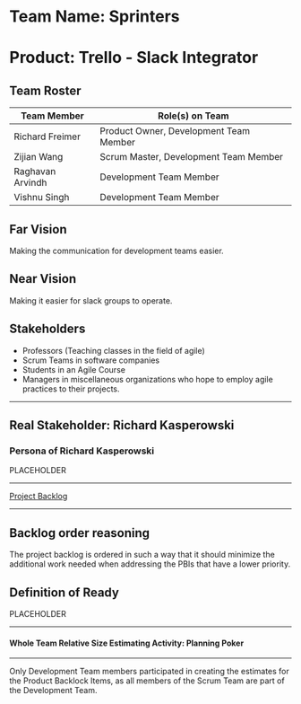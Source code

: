 # Team Name: Sprinters

# Product: Trello - Slack Integrator

## Team Roster

Team Member | Role(s) on Team
------------ | -------------
Richard Freimer | Product Owner, Development Team Member
Zijian Wang | Scrum Master, Development Team Member
Raghavan Arvindh | Development Team Member
Vishnu Singh | Development Team Member

## Far Vision

Making the communication for development teams easier.

## Near Vision

Making it easier for slack groups to operate.

## Stakeholders

- Professors (Teaching classes in the field of agile)
- Scrum Teams in software companies
- Students in an Agile Course
- Managers in miscellaneous organizations who hope to employ agile practices to their projects.

-----
## Real Stakeholder: Richard Kasperowski

### Persona of Richard Kasperowski

PLACEHOLDER

-----

[Project Backlog](https://github.com/Agile2018Summer/Trello-Slack-Integration/projects/1)


-----

## Backlog order reasoning

The project backlog is ordered in such a way that it should minimize the additional work needed when addressing the PBIs that have a lower priority.


## Definition of Ready

PLACEHOLDER

-----

#### Whole Team Relative Size Estimating Activity: Planning Poker

-----
Only Development Team members participated in creating the estimates for the Product Backlock Items, as all members of the Scrum Team are part of the Development Team.
